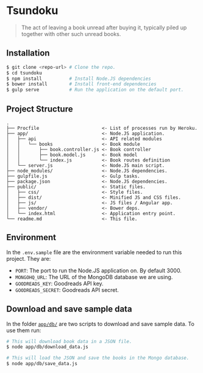 # Tsundoku

> The act of leaving a book unread after buying it, typically piled up together
> with other such unread books.

## Installation

```sh
$ git clone <repo-url> # Clone the repo.
$ cd tsundoku
$ npm install          # Install Node.JS dependencies
$ bower install        # Install front-end dependencies
$ gulp serve           # Run the application on the default port.
```

## Project Structure
```
.
├── Procfile                       <- List of processes run by Heroku.
├── app/                           <- Node.JS application.
│   ├── api                        <- API related modules
│   │   └── books                  <- Book module
│   │       ├── book.controller.js <- Book controller
│   │       ├── book.model.js      <- Book model
│   │       └── index.js           <- Book routes definition
│   └── server.js                  <- Node.JS main script.
├── node_modules/                  <- Node.JS dependencies.
├── gulpfile.js                    <- Gulp tasks.
├── package.json                   <- Node.JS dependencies.
├── public/                        <- Static files.
│   ├── css/                       <- Style files.
│   ├── dist/                      <- Minified JS and CSS files.
│   ├── js/                        <- JS files / Angular app.
│   ├── vendor/                    <- Bower deps.
│   └── index.html                 <- Application entry point.
└── readme.md                      <- This file.
```

## Environment

In the `.env.sample` file are the environment variable needed to run this
project. They are:
* `PORT`: The port to run the Node.JS application on. By default 3000.
* `MONGOHQ_URL`: The URL of the MongoDB database we are using.
* `GOODREADS_KEY`: Goodreads API key.
* `GOODREADS_SECRET`: Goodreads API secret.

## Download and save sample data
In the folder [`app/db/`](app/db) are two scripts to download and save sample
data. To use them run:

```sh
# This will download book data in a JSON file.
$ node app/db/download_data.js

# This will load the JSON and save the books in the Mongo database.
$ node app/db/save_data.js
```
